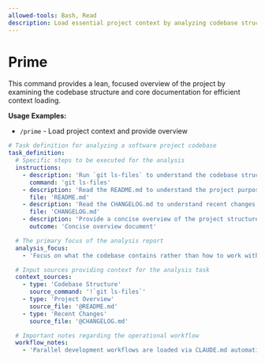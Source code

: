 ```yaml
---
allowed-tools: Bash, Read
description: Load essential project context by analyzing codebase structure and core docs
---
```


# Prime

This command provides a lean, focused overview of the project by examining the codebase structure and core documentation for efficient context loading.

**Usage Examples:**

- `/prime` - Load project context and provide overview

```yaml
# Task definition for analyzing a software project codebase
task_definition:
  # Specific steps to be executed for the analysis
  instructions:
    - description: 'Run `git ls-files` to understand the codebase structure and file organization.'
      command: 'git ls-files'
    - description: 'Read the README.md to understand the project purpose, setup instructions, and key information.'
      file: 'README.md'
    - description: 'Read the CHANGELOG.md to understand recent changes and version history.'
      file: 'CHANGELOG.md'
    - description: 'Provide a concise overview of the project structure and purpose.'
      outcome: 'Concise overview document'

  # The primary focus of the analysis report
  analysis_focus:
    - 'Focus on what the codebase contains rather than how to work with it (CLAUDE.md handles that).'

  # Input sources providing context for the analysis task
  context_sources:
    - type: 'Codebase Structure'
      source_command: '!`git ls-files`'
    - type: 'Project Overview'
      source_file: '@README.md'
    - type: 'Recent Changes'
      source_file: '@CHANGELOG.md'

  # Important notes regarding the operational workflow
  workflow_notes:
    - 'Parallel development workflows are loaded via CLAUDE.md automatically.'
```

